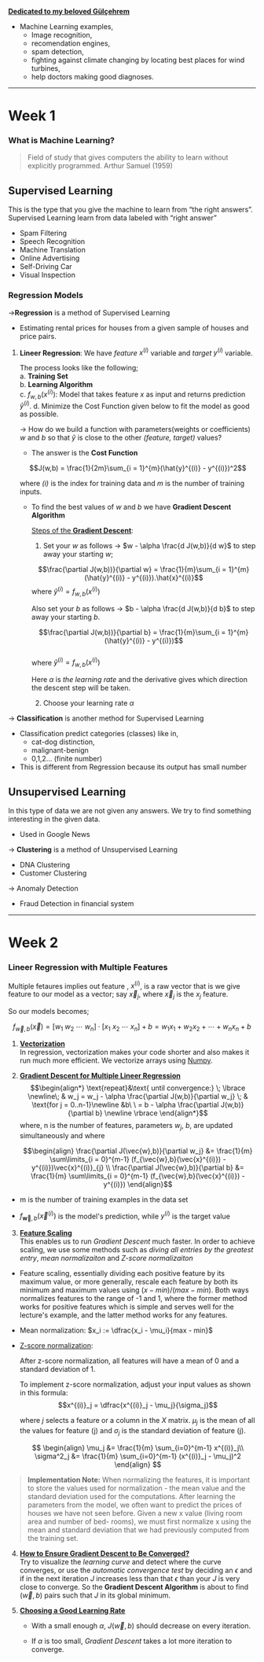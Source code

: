 <ins>**Dedicated to my beloved [Gülçehrem](ahmetkasimerbay.net)**</ins>

- Machine Learning examples,
    - Image recognition,
    - recomendation engines,
    - spam detection,
    - fighting against climate changing by locating best places for wind turbines,
    - help doctors making good diagnoses.

---

# Week 1

### What is Machine Learning?

> Field of study that gives computers the ability to learn without explicitly programmed.
Arthur Samuel (1959)
>

## Supervised Learning

This is the type that you give the machine to learn from “the right answers”.  Supervised Learning learn from  data labeled with “right answer”

- Spam Filtering
- Speech Recognition
- Machine Translation
- Online Advertising
- Self-Driving Car
- Visual Inspection

### Regression Models
→**Regression** is a method of Supervised Learning

- Estimating rental prices for houses from a given sample of houses and price pairs.  

1. **Lineer Regression**:
   We have _feature_ $x^{(i)}$ variable and _target_ $y^{(i)}$ variable.

   The process looks like the following;  
   a. **Training Set**  
   b. **Learning Algorithm**  
   c. $f_{w,b}(x^{(i)})$: Model that takes feature _x_ as input and returns prediction $\hat{y}^{(i)}$.
   d. Minimize the Cost Function given below to fit the model as good as possible.

   → How do we build a function with parameters(weights or coefficients) $w$ and $b$ so that $\hat{y}$ is close to the other _(feature, target)_ values?

    * The answer is the **Cost Function**

    $$J(w,b) = \frac{1}{2m}\sum_{i = 1}^{m}(\hat{y}^{(i)} - y^{(i)})^2$$  

    where _(i)_ is the index for training data and _m_ is the number of training inputs.

    * To find the best values of $w$ and $b$ we have **Gradient Descent Algorithm**

      <ins>Steps of the **Gradient Descent**</ins>:

      1. Set your $w$ as follows &rarr; $w - \alpha \frac{d J(w,b)}{d w}$ to step away your starting $w$;

        $$\frac{\partial J(w,b))}{\partial w} = \frac{1}{m}\sum_{i = 1}^{m}(\hat{y}^{(i)} - y^{(i)}).\hat{x}^{(i)}$$
        where $\hat{y}^{(i)} = f_{w,b}(x^{(i)})$

        Also set your $b$ as follows &rarr; $b - \alpha \frac{d J(w,b)}{d b}$ to step away your starting $b$.

        $$\frac{\partial J(w,b))}{\partial b} = \frac{1}{m}\sum_{i = 1}^{m}(\hat{y}^{(i)} - y^{(i)})$$  
        where $\hat{y}^{(i)} = f_{w,b}(x^{(i)})$

        Here $\alpha$ is *the learning rate* and the derivative gives which direction the descent step will be taken.

      2. Choose your learning rate $\alpha$  

→ **Classification** is another method for Supervised Learning

- Classification predict categories (classes) like in,
    - cat-dog distinction,
    - malignant-benign
    - 0,1,2… (finite number)
- This is different from Regression because its output has small number

## Unsupervised Learning

In this type of data we are not given any answers. We try to find something interesting in the given data.

- Used in Google News

→ **Clustering** is a method of Unsupervised Learning

- DNA Clustering
- Customer Clustering

→ Anomaly Detection

- Fraud Detection in financial system

---
# Week 2

### Lineer Regression with Multiple Features  
Multiple fetaures implies out feature , $x^{(i)}$, is a raw vector that is we give feature to our model as a vector; say $\vec{x}_j$, where $\vec{x}_{j}$ is the $x_{j}$ feature.

So our models becomes;  

$$ f_{\vec{w},b}({\vec{x}}) = [w_{1}\ w_{2}\ \cdots\ w_{n}] \cdot [x_{1}\  x_{2}\  \cdots\ x_{n}] + b = w_{1}x_{1} + w_{2}x_{2} + \cdots + w_{n}x_{n} + b $$


1. <ins>**Vectorization**</ins>  
In regression, vectorization makes your code shorter and also makes it run much more efficient. We vectorize arrays using [Numpy](https://numpy.org/doc/stable/).

2. <ins>**Gradient Descent for Multiple Lineer Regression**</ins>
    $$\begin{align*} \text{repeat}&\text{ until convergence:} \; \lbrace \newline\;
    & w_j = w_j -  \alpha \frac{\partial J(w,b)}{\partial w_j} \; & \text{for j = 0..n-1}\newline
    &b\ \ = b -  \alpha \frac{\partial J(w,b)}{\partial b}  \newline \rbrace
    \end{align*}$$
    where, n is the number of features, parameters $w_j$,  $b$, are updated simultaneously and where  

    $$\begin{align}
    \frac{\partial J(\vec{w},b)}{\partial w_j}  &= \frac{1}{m} \sum\limits_{i = 0}^{m-1} (f_{\vec{w},b}(\vec{x}^{(i)}) - y^{(i)})\vec{x}^{(i)}_{j}  \\
    \frac{\partial J(\vec{w},b)}{\partial b}  &= \frac{1}{m} \sum\limits_{i = 0}^{m-1} (f_{\vec{w},b}(\vec{x}^{(i)}) - y^{(i)})
    \end{align}$$

* m is the number of training examples in the data set


*  $f_{\mathbf{\vec{w}},b}(\vec{x}^{(i)})$ is the model's prediction, while $y^{(i)}$ is the target value

3. <ins>**Feature Scaling**</ins>  
  This enables us to run *Gradient Descent* much faster. In order to achieve scaling, we use some methods such as *diving all entries by the greatest entry*, *mean normalizaiton* and *Z-score normalizaiton*

  - Feature scaling, essentially dividing each positive feature by its maximum value, or more generally, rescale each feature by both its minimum and maximum values using $(x-min)/(max-min)$. Both ways normalizes features to the range of -1 and 1, where the former method works for positive features which is simple and serves well for the lecture's example, and the latter method works for any features.

  - Mean normalization: $x_i := \dfrac{x_i - \mu_i}{max - min}$

  - <ins>Z-score normalization</ins>:

    After z-score normalization, all features will have a mean of 0 and a standard deviation of 1.

    To implement z-score normalization, adjust your input values as shown in this formula:
    $$x^{(i)}_j = \dfrac{x^{(i)}_j - \mu_j}{\sigma_j}$$  

    where $j$ selects a feature or a column in the $X$ matrix. $µ_j$ is the mean of all the values for feature (j) and $\sigma_j$ is the standard deviation of feature (j).

    $$
    \begin{align}
    \mu_j &= \frac{1}{m} \sum_{i=0}^{m-1} x^{(i)}_j\\
    \sigma^2_j &= \frac{1}{m} \sum_{i=0}^{m-1} (x^{(i)}_j - \mu_j)^2
    \end{align}
    $$

  >**Implementation Note:** When normalizing the features, it is important
  to store the values used for normalization - the mean value and the standard deviation used for the computations. After learning the parameters
  from the model, we often want to predict the prices of houses we have not
  seen before. Given a new x value (living room area and number of bed-
  rooms), we must first normalize x using the mean and standard deviation
  that we had previously computed from the training set.

4. <ins>**How to Ensure Gradient Descent to Be Converged?**</ins>  
Try to visualize the *learning curve* and detect where the curve converges, or use the *automatic convergence test* by deciding an $\epsilon$ and if in the next iteration $J$ increases less than that $\epsilon$ than your $J$ is very close to converge. So the **Gradient Descent Algorithm** is about to find $(\vec{w},b)$ pairs such that $J$ in its global minimum.



5. <ins>**Choosing a Good Learning Rate**</ins>  
    * With a small enough $\alpha$, $J(\vec{w},b)$ should decrease on every iteration.

    * If $\alpha$ is too small, *Gradient Descent* takes a lot more iteration to converge.
